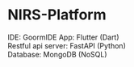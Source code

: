 # NIRS-Platform
IDE: GoormIDE
App: Flutter (Dart)   
Restful api server: FastAPI (Python)   
Database: MongoDB (NoSQL)
